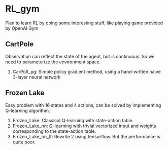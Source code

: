 # RL_gym

Plan to learn RL by doing some interesting stuff, like playing game provided by OpenAI Gym


## CartPole

Observation can reflect the state of the agent, but is continuous. So we need to parameterize the environment space.

1. CarPolt_pg: Simple policy gradient method, using a hand-written naive 3-layer neural network

## Frozen Lake

Easy problem with 16 states and 4 actions, can be solved by implementing Q-learning algorithm.

1. Frozen_Lake: Classical Q-learning with state-action table.
2. Frozen_Lake_nn: Q-learning with trivial vectorized input and weights corresponding to the state-action table.
3. Frozen_Lake_nn_tf: Rewrite 2 using tensorflow. But the performance is quite poor.
